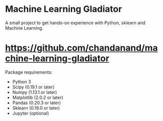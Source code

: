 # Machine Learning Gladiator
A small project to get hands-on experience with Python, sklearn and Machine Learning.

# https://github.com/chandanand/machine-learning-gladiator

Package requirements:
- Python 3
- Scipy (0.19.1 or later)
- Numpy (1.13.1 or later)
- Matplotlib (2.0.2 or later)
- Pandas (0.20.3 or later)
- Sklearn (0.19.0 or later)
- Jupyter (optional)
